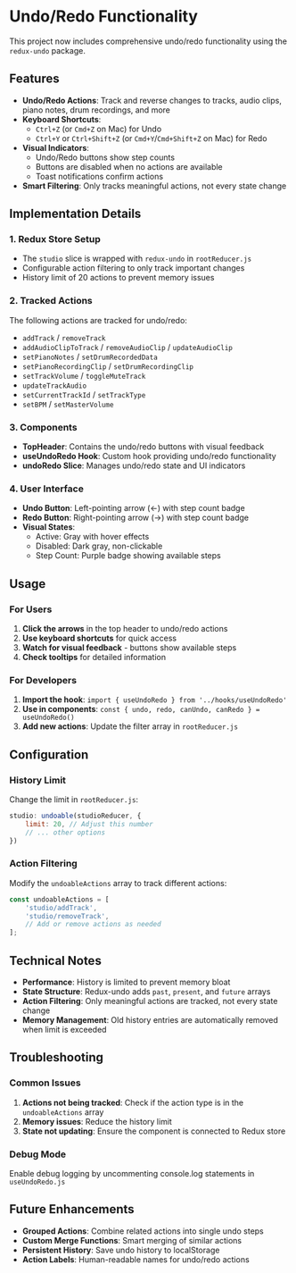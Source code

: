 
# Undo/Redo Functionality

This project now includes comprehensive undo/redo functionality using the `redux-undo` package.

## Features

- **Undo/Redo Actions**: Track and reverse changes to tracks, audio clips, piano notes, drum recordings, and more
- **Keyboard Shortcuts**: 
  - `Ctrl+Z` (or `Cmd+Z` on Mac) for Undo
  - `Ctrl+Y` or `Ctrl+Shift+Z` (or `Cmd+Y`/`Cmd+Shift+Z` on Mac) for Redo
- **Visual Indicators**: 
  - Undo/Redo buttons show step counts
  - Buttons are disabled when no actions are available
  - Toast notifications confirm actions
- **Smart Filtering**: Only tracks meaningful actions, not every state change

## Implementation Details

### 1. Redux Store Setup
- The `studio` slice is wrapped with `redux-undo` in `rootReducer.js`
- Configurable action filtering to only track important changes
- History limit of 20 actions to prevent memory issues

### 2. Tracked Actions
The following actions are tracked for undo/redo:
- `addTrack` / `removeTrack`
- `addAudioClipToTrack` / `removeAudioClip` / `updateAudioClip`
- `setPianoNotes` / `setDrumRecordedData`
- `setPianoRecordingClip` / `setDrumRecordingClip`
- `setTrackVolume` / `toggleMuteTrack`
- `updateTrackAudio`
- `setCurrentTrackId` / `setTrackType`
- `setBPM` / `setMasterVolume`

### 3. Components
- **TopHeader**: Contains the undo/redo buttons with visual feedback
- **useUndoRedo Hook**: Custom hook providing undo/redo functionality
- **undoRedo Slice**: Manages undo/redo state and UI indicators

### 4. User Interface
- **Undo Button**: Left-pointing arrow (←) with step count badge
- **Redo Button**: Right-pointing arrow (→) with step count badge
- **Visual States**: 
  - Active: Gray with hover effects
  - Disabled: Dark gray, non-clickable
  - Step Count: Purple badge showing available steps

## Usage

### For Users
1. **Click the arrows** in the top header to undo/redo actions
2. **Use keyboard shortcuts** for quick access
3. **Watch for visual feedback** - buttons show available steps
4. **Check tooltips** for detailed information

### For Developers
1. **Import the hook**: `import { useUndoRedo } from '../hooks/useUndoRedo'`
2. **Use in components**: `const { undo, redo, canUndo, canRedo } = useUndoRedo()`
3. **Add new actions**: Update the filter array in `rootReducer.js`

## Configuration

### History Limit
Change the limit in `rootReducer.js`:
```javascript
studio: undoable(studioReducer, {
    limit: 20, // Adjust this number
    // ... other options
})
```

### Action Filtering
Modify the `undoableActions` array to track different actions:
```javascript
const undoableActions = [
    'studio/addTrack',
    'studio/removeTrack',
    // Add or remove actions as needed
];
```

## Technical Notes

- **Performance**: History is limited to prevent memory bloat
- **State Structure**: Redux-undo adds `past`, `present`, and `future` arrays
- **Action Filtering**: Only meaningful actions are tracked, not every state change
- **Memory Management**: Old history entries are automatically removed when limit is exceeded

## Troubleshooting

### Common Issues
1. **Actions not being tracked**: Check if the action type is in the `undoableActions` array
2. **Memory issues**: Reduce the history limit
3. **State not updating**: Ensure the component is connected to Redux store

### Debug Mode
Enable debug logging by uncommenting console.log statements in `useUndoRedo.js`

## Future Enhancements

- **Grouped Actions**: Combine related actions into single undo steps
- **Custom Merge Functions**: Smart merging of similar actions
- **Persistent History**: Save undo history to localStorage
- **Action Labels**: Human-readable names for undo/redo actions
